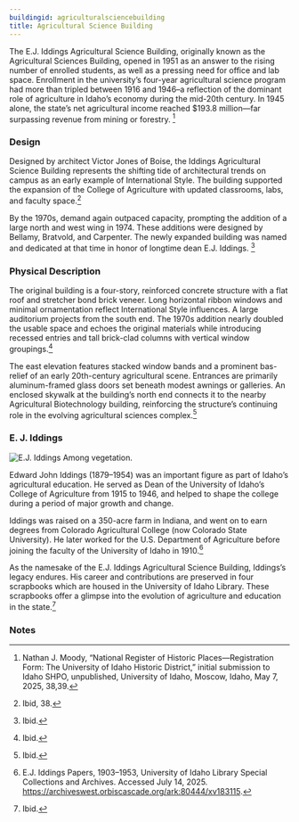 ```yaml
---
buildingid: agriculturalsciencebuilding
title: Agricultural Science Building
---
```


The E.J. Iddings Agricultural Science Building, originally known as the Agricultural Sciences Building, opened in 1951 as an answer to the rising number of enrolled students, as well as a pressing need for office and lab space. Enrollment in the university’s four-year agricultural science program had more than tripled between 1916 and 1946–a reflection of the dominant role of agriculture in Idaho’s economy during the mid-20th century. In 1945 alone, the state’s net agricultural income reached $193.8 million—far surpassing revenue from mining or forestry. [^1]

### Design  

Designed by architect Victor Jones of Boise, the Iddings Agricultural Science Building represents the shifting tide of architectural trends on campus as an early example of International Style. The building supported the expansion of the College of Agriculture with updated classrooms, labs, and faculty space.[^2]  

By the 1970s, demand again outpaced capacity, prompting the addition of a large north and west wing in 1974. These additions were designed by Bellamy, Bratvold, and Carpenter. The newly expanded building was named and dedicated at that time in honor of longtime dean E.J. Iddings. [^3]

### Physical Description  

The original building is a four-story, reinforced concrete structure with a flat roof and stretcher bond brick veneer. Long horizontal ribbon windows and minimal ornamentation reflect International Style influences. A large auditorium projects from the south end. The 1970s addition nearly doubled the usable space and echoes the original materials while introducing recessed entries and tall brick-clad columns with vertical window groupings.[^4]

 The east elevation features stacked window bands and a prominent bas-relief of an early 20th-century agricultural scene. Entrances are primarily aluminum-framed glass doors set beneath modest awnings or galleries. An enclosed skywalk at the building’s north end connects it to the nearby Agricultural Biotechnology building, reinforcing the structure’s continuing role in the evolving agricultural sciences complex.[^5]
  
### E. J. Iddings  

![E.J. Iddings Among vegetation.](https://objects.lib.uidaho.edu/iddings/spec_ji383.jpg)
  
  Edward John Iddings (1879–1954) was an important figure as part of Idaho’s agricultural education. He served as Dean of the University of Idaho’s College of Agriculture from 1915 to 1946, and helped to shape the college during a period of major growth and change.   
  
  Iddings was raised on a 350-acre farm in Indiana, and went on to earn degrees from Colorado Agricultural College (now Colorado State University). He later worked for the U.S. Department of Agriculture before joining the faculty of the University of Idaho in 1910.[^6]   

  As the namesake of the E.J. Iddings Agricultural Science Building, Iddings’s legacy endures. His career and contributions are preserved in four scrapbooks which are housed in the University of Idaho Library. These scrapbooks offer a glimpse into the evolution of agriculture and education in the state.[^7]


### Notes 
[^1]:  Nathan J. Moody, “National Register of Historic Places—Registration Form: The University of Idaho Historic District,” initial submission to Idaho SHPO, unpublished, University of Idaho, Moscow, Idaho, May 7, 2025, 38,39.
  
[^2]: Ibid, 38.  
[^3]: Ibid.  
[^4]: Ibid. 
[^5]: Ibid. 
[^6]: E.J. Iddings Papers, 1903–1953, University of Idaho Library Special Collections and Archives. Accessed July 14, 2025. https://archiveswest.orbiscascade.org/ark:80444/xv183115.  
[^7]: Ibid.